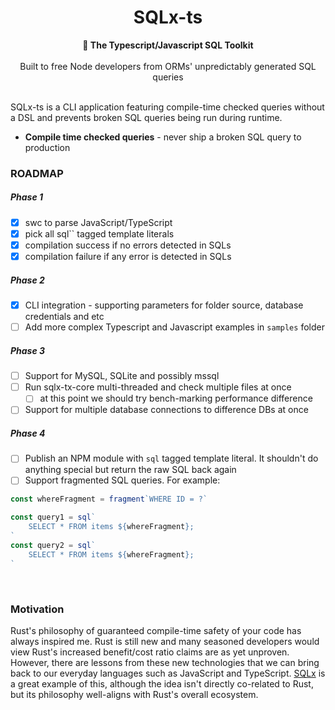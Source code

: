 <h1 align="center">SQLx-ts</h1>
<div align="center">
 <strong>
   🧰 The Typescript/Javascript SQL Toolkit
 </strong>
</div>

<br />

<div align="center">
Built to free Node developers from ORMs' unpredictably generated SQL queries
</div>

<br />

SQLx-ts is a CLI application featuring compile-time checked queries without a DSL and prevents broken SQL queries being run during runtime.

- **Compile time checked queries** - never ship a broken SQL query to production

### ROADMAP

##### Phase 1

- [x] swc to parse JavaScript/TypeScript
- [x] pick all sql`` tagged template literals
- [x] compilation success if no errors detected in SQLs
- [x] compilation failure if any error is detected in SQLs

##### Phase 2

- [x] CLI integration - supporting parameters for folder source, database credentials and etc
- [ ] Add more complex Typescript and Javascript examples in `samples` folder

##### Phase 3

- [ ] Support for MySQL, SQLite and possibly mssql
- [ ] Run sqlx-tx-core multi-threaded and check multiple files at once
  - [ ] at this point we should try bench-marking performance difference
- [ ] Support for multiple database connections to difference DBs at once

##### Phase 4

- [ ] Publish an NPM module with `sql` tagged template literal. It shouldn't do anything special but return the raw SQL back again
- [ ] Support fragmented SQL queries. For example:
```typescript
const whereFragment = fragment`WHERE ID = ?`

const query1 = sql`
    SELECT * FROM items ${whereFragment};
`
const query2 = sql`
    SELECT * FROM items ${whereFragment};
`
```
<br />

### Motivation

Rust's philosophy of guaranteed compile-time safety of your code has always inspired me. Rust is still new and many seasoned developers would view Rust's increased benefit/cost ratio claims are as yet unproven. However, there are lessons from these new technologies that we can bring back to our everyday languages such as JavaScript and TypeScript. [SQLx](https://github.com/launchbadge/sqlx) is a great example of this, although the idea isn't directly co-related to Rust, but its philosophy well-aligns with Rust's overall ecosystem.
